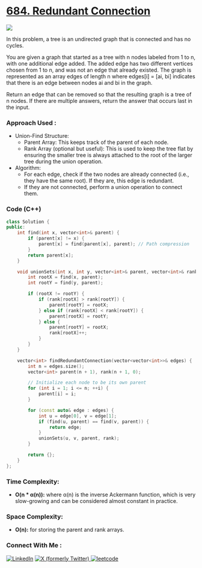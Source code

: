 # [684. Redundant Connection](https://leetcode.com/problems/redundant-connection/description/)

![](https://badgen.net/badge/Level/Medium/yellow)

In this problem, a tree is an undirected graph that is connected and has no cycles.

You are given a graph that started as a tree with n nodes labeled from 1 to n, with one additional edge added. The added edge has two different vertices chosen from 1 to n, and was not an edge that already existed. The graph is represented as an array edges of length n where edges[i] = [ai, bi] indicates that there is an edge between nodes ai and bi in the graph.

Return an edge that can be removed so that the resulting graph is a tree of n nodes. If there are multiple answers, return the answer that occurs last in the input.

### Approach Used :

-   Union-Find Structure:
    -   Parent Array: This keeps track of the parent of each node.
    -   Rank Array (optional but useful): This is used to keep the tree flat by ensuring the smaller tree is always attached to the root of the larger tree during the union operation.
-   Algorithm:
    -   For each edge, check if the two nodes are already connected (i.e., they have the same root). If they are, this edge is redundant.
    -   If they are not connected, perform a union operation to connect them.

### Code (C++)

```cpp
class Solution {
public:
    int find(int x, vector<int>& parent) {
        if (parent[x] != x) {
            parent[x] = find(parent[x], parent); // Path compression
        }
        return parent[x];
    }

    void unionSets(int x, int y, vector<int>& parent, vector<int>& rank) {
        int rootX = find(x, parent);
        int rootY = find(y, parent);

        if (rootX != rootY) {
            if (rank[rootX] > rank[rootY]) {
                parent[rootY] = rootX;
            } else if (rank[rootX] < rank[rootY]) {
                parent[rootX] = rootY;
            } else {
                parent[rootY] = rootX;
                rank[rootX]++;
            }
        }
    }

    vector<int> findRedundantConnection(vector<vector<int>>& edges) {
        int n = edges.size();
        vector<int> parent(n + 1), rank(n + 1, 0);

        // Initialize each node to be its own parent
        for (int i = 1; i <= n; ++i) {
            parent[i] = i;
        }

        for (const auto& edge : edges) {
            int u = edge[0], v = edge[1];
            if (find(u, parent) == find(v, parent)) {
                return edge;
            }
            unionSets(u, v, parent, rank);
        }

        return {};
    }
};

```

### Time Complexity:
- **O(n * α(n)):** where α(n) is the inverse Ackermann function, which is very slow-growing and can be considered almost constant in practice.

### Space Complexity:
- **O(n):** for storing the parent and rank arrays.

### Connect With Me : 

<a href="https://www.linkedin.com/in/shivam-ray-b4306524a/" target="_blank"><img src="https://img.shields.io/badge/LinkedIn-0077B5?style=for-the-badge&logo=linkedin&logoColor=white" alt="LinkedIn"></a>
<a href="https://x.com/rai_shivam11/" target="_blank"><img src="https://img.shields.io/badge/Twitter-1DA1F2?style=for-the-badge&logo=twitter&logoColor=white" alt="X (formerly Twitter)">
</a>
<a href="https://leetcode.com/u/shrunited0702/" target="_blank"><img src="https://img.shields.io/badge/LeetCode-000000?style=for-the-badge&logo=LeetCode&logoColor=#d16c06" alt="leetcode">
</a>